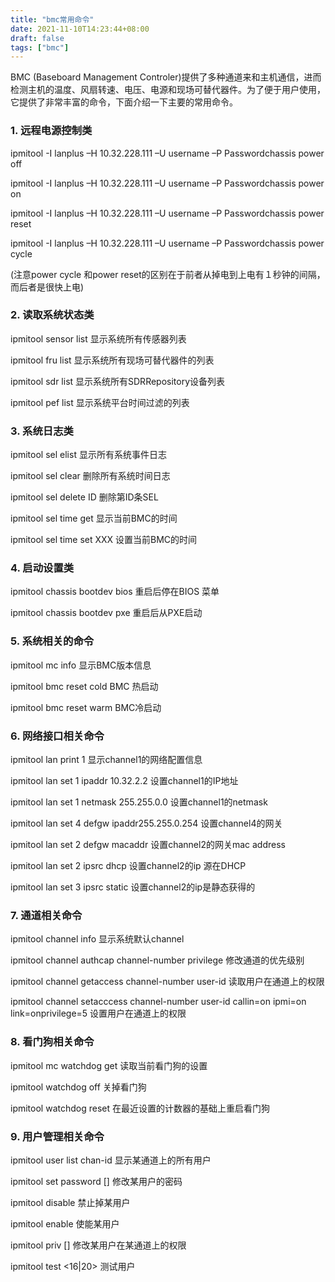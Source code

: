 ```yaml
---
title: "bmc常用命令"
date: 2021-11-10T14:23:44+08:00
draft: false
tags: ["bmc"]
---
```


BMC (Baseboard Management Controler)提供了多种通道来和主机通信，进而检测主机的温度、风扇转速、电压、电源和现场可替代器件。为了便于用户使用，它提供了非常丰富的命令，下面介绍一下主要的常用命令。

### 1. 远程电源控制类

ipmitool -I lanplus –H 10.32.228.111 –U username –P Passwordchassis power off

ipmitool -I lanplus –H 10.32.228.111 –U username –P Passwordchassis power on

ipmitool -I lanplus –H 10.32.228.111 –U username –P Passwordchassis power reset

ipmitool -I lanplus –H 10.32.228.111 –U username –P Passwordchassis power cycle

(注意power cycle 和power reset的区别在于前者从掉电到上电有１秒钟的间隔，而后者是很快上电)

### 2. 读取系统状态类

ipmitool sensor list 显示系统所有传感器列表

ipmitool fru list 显示系统所有现场可替代器件的列表

ipmitool sdr list 显示系统所有SDRRepository设备列表

ipmitool pef list 显示系统平台时间过滤的列表

### 3. 系统日志类

ipmitool sel elist 显示所有系统事件日志

ipmitool sel clear 删除所有系统时间日志

ipmitool sel delete ID 删除第ID条SEL

ipmitool sel time get 显示当前BMC的时间

ipmitool sel time set XXX 设置当前BMC的时间

### 4. 启动设置类

ipmitool chassis bootdev bios 重启后停在BIOS 菜单

ipmitool chassis bootdev pxe 重启后从PXE启动

### 5. 系统相关的命令

ipmitool mc info 显示BMC版本信息

ipmitool bmc reset cold BMC 热启动

ipmitool bmc reset warm BMC冷启动

### 6. 网络接口相关命令

ipmitool lan print 1 显示channel1的网络配置信息

ipmitool lan set 1 ipaddr 10.32.2.2 设置channel1的IP地址

ipmitool lan set 1 netmask 255.255.0.0 设置channel1的netmask

ipmitool lan set 4 defgw ipaddr255.255.0.254 设置channel4的网关

ipmitool lan set 2 defgw macaddr 设置channel2的网关mac address

ipmitool lan set 2 ipsrc dhcp 设置channel2的ip 源在DHCP

ipmitool lan set 3 ipsrc static 设置channel2的ip是静态获得的

### 7. 通道相关命令
ipmitool channel info 显示系统默认channel

ipmitool channel authcap channel-number privilege 修改通道的优先级别

ipmitool channel getaccess channel-number user-id 读取用户在通道上的权限

ipmitool channel setacccess channel-number user-id callin=on ipmi=on link=onprivilege=5 设置用户在通道上的权限

### 8. 看门狗相关命令

ipmitool mc watchdog get 读取当前看门狗的设置

ipmitool watchdog off 关掉看门狗

ipmitool watchdog reset 在最近设置的计数器的基础上重启看门狗

### 9. 用户管理相关命令

ipmitool user list chan-id 显示某通道上的所有用户

ipmitool set password [] 修改某用户的密码

ipmitool disable 禁止掉某用户

ipmitool enable 使能某用户

ipmitool priv [] 修改某用户在某通道上的权限

ipmitool test <16|20> 测试用户